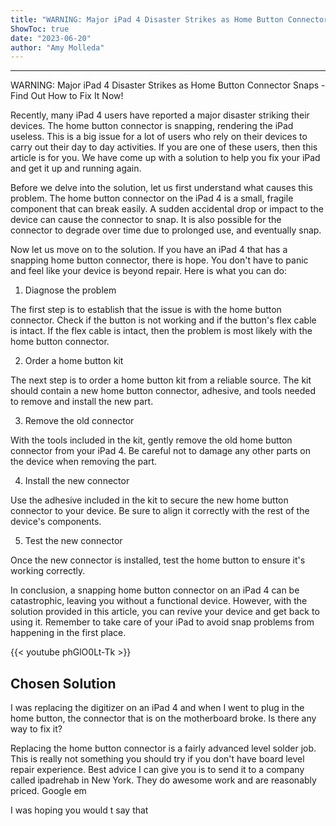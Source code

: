 ```yaml
---
title: "WARNING: Major iPad 4 Disaster Strikes as Home Button Connector Snaps - Find Out How to Fix It Now!"
ShowToc: true 
date: "2023-06-20"
author: "Amy Molleda"
---
```

*****
WARNING: Major iPad 4 Disaster Strikes as Home Button Connector Snaps - Find Out How to Fix It Now!

Recently, many iPad 4 users have reported a major disaster striking their devices. The home button connector is snapping, rendering the iPad useless. This is a big issue for a lot of users who rely on their devices to carry out their day to day activities. If you are one of these users, then this article is for you. We have come up with a solution to help you fix your iPad and get it up and running again.

Before we delve into the solution, let us first understand what causes this problem. The home button connector on the iPad 4 is a small, fragile component that can break easily. A sudden accidental drop or impact to the device can cause the connector to snap. It is also possible for the connector to degrade over time due to prolonged use, and eventually snap.

Now let us move on to the solution. If you have an iPad 4 that has a snapping home button connector, there is hope. You don't have to panic and feel like your device is beyond repair. Here is what you can do:

1. Diagnose the problem

The first step is to establish that the issue is with the home button connector. Check if the button is not working and if the button's flex cable is intact. If the flex cable is intact, then the problem is most likely with the home button connector.

2. Order a home button kit

The next step is to order a home button kit from a reliable source. The kit should contain a new home button connector, adhesive, and tools needed to remove and install the new part.

3. Remove the old connector

With the tools included in the kit, gently remove the old home button connector from your iPad 4. Be careful not to damage any other parts on the device when removing the part.

4. Install the new connector

Use the adhesive included in the kit to secure the new home button connector to your device. Be sure to align it correctly with the rest of the device's components.

5. Test the new connector

Once the new connector is installed, test the home button to ensure it's working correctly.

In conclusion, a snapping home button connector on an iPad 4 can be catastrophic, leaving you without a functional device. However, with the solution provided in this article, you can revive your device and get back to using it. Remember to take care of your iPad to avoid snap problems from happening in the first place.

{{< youtube phGlO0Lt-Tk >}} 



## Chosen Solution
 I was replacing the digitizer on an iPad 4 and when I went to plug in the home button, the connector that is on the motherboard broke.
Is there any way to fix it?

 Replacing the home button connector is a fairly advanced level solder job. This is really not something you should try if you don't have board level repair experience. Best advice I can give you is to send it to a company called ipadrehab in New York. They do awesome work and are reasonably priced. Google em

 I was hoping you would t say that




